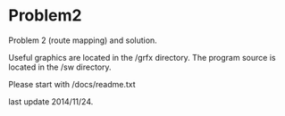 Problem2
========

Problem 2 (route mapping) and solution.

Useful graphics are located in the /grfx directory.
The program source is located in the /sw directory.

Please start with /docs/readme.txt

last update 2014/11/24.
